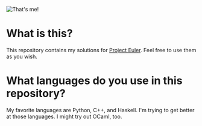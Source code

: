 ![That's me!](https://projecteuler.net/profile/glassllama.png)

# What is this?
This repository contains my solutions for [Project Euler](http://projecteuler.net). Feel free to use them as you wish.

# What languages do you use in this repository?
My favorite languages are Python, C++, and Haskell. I'm trying to get better at those languages. I might try out OCaml, too.
